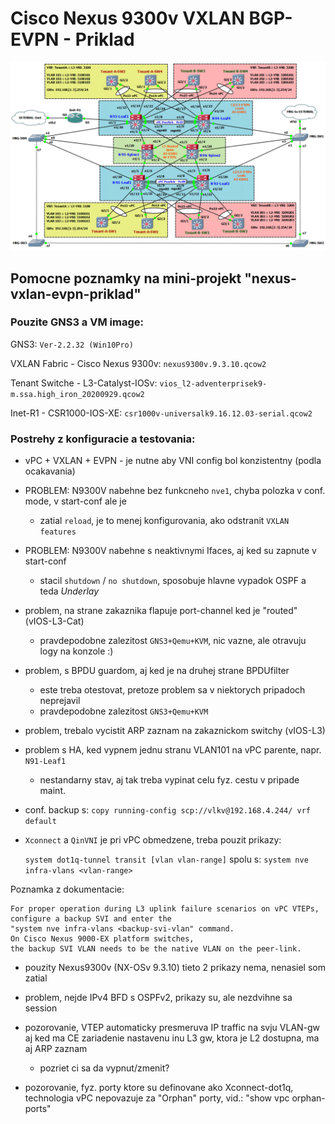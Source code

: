 # Cisco Nexus 9300v VXLAN BGP-EVPN - Priklad
![GNS3 - testovacia VXLAN-EVPN topologia](https://github.com/vincentvlk/nexus-vxlan-evpn-priklad/blob/main/gh-gns3-vxlan-evpn-topologia.png)

## Pomocne poznamky na mini-projekt "nexus-vxlan-evpn-priklad"

### Pouzite GNS3 a VM image:

GNS3: `Ver-2.2.32 (Win10Pro)`

VXLAN Fabric - Cisco Nexus 9300v: `nexus9300v.9.3.10.qcow2`

Tenant Switche - L3-Catalyst-IOSv: `vios_l2-adventerprisek9-m.ssa.high_iron_20200929.qcow2`

Inet-R1 - CSR1000-IOS-XE: `csr1000v-universalk9.16.12.03-serial.qcow2`

### Postrehy z konfiguracie a testovania:

- vPC + VXLAN + EVPN - je nutne aby VNI config bol konzistentny (podla ocakavania)

- PROBLEM: N9300V nabehne bez funkcneho `nve1`, chyba polozka v conf. mode, v start-conf ale je
  - zatial `reload`, je to menej konfigurovania, ako odstranit `VXLAN features`

- PROBLEM: N9300V nabehne s neaktivnymi Ifaces, aj ked su zapnute v start-conf
  - stacil `shutdown` / `no shutdown`, sposobuje hlavne vypadok OSPF a teda *Underlay*

- problem, na strane zakaznika flapuje port-channel ked je "routed" (vIOS-L3-Cat)
  - pravdepodobne zalezitost `GNS3+Qemu+KVM`, nic vazne, ale otravuju logy na konzole :)

- problem, s BPDU guardom, aj ked je na druhej strane BPDUfilter
  - este treba otestovat, pretoze problem sa v niektorych pripadoch neprejavil
  - pravdepodobne zalezitost `GNS3+Qemu+KVM`

- problem, trebalo vycistit ARP zaznam na zakaznickom switchy (vIOS-L3)

- problem s HA, ked vypnem jednu stranu VLAN101 na vPC parente, napr. `N91-Leaf1`
  - nestandarny stav, aj tak treba vypinat celu fyz. cestu v pripade maint.

- conf. backup s: `copy running-config scp://vlkv@192.168.4.244/ vrf default`

- `Xconnect` a `QinVNI` je pri vPC obmedzene, treba pouzit prikazy:

  `system dot1q-tunnel transit [vlan vlan-range]` spolu s:
  `system nve infra-vlans <vlan-range>`

Poznamka z dokumentacie:
```
For proper operation during L3 uplink failure scenarios on vPC VTEPs,
configure a backup SVI and enter the
"system nve infra-vlans <backup-svi-vlan" command.
On Cisco Nexus 9000-EX platform switches,
the backup SVI VLAN needs to be the native VLAN on the peer-link.
```
  - pouzity Nexus9300v (NX-OSv 9.3.10) tieto 2 prikazy nema, nenasiel som zatial

- problem, nejde IPv4 BFD s OSPFv2, prikazy su, ale nezdvihne sa session


- pozorovanie, VTEP automaticky presmeruva IP traffic na svju VLAN-gw aj ked
  ma CE zariadenie nastavenu inu L3 gw, ktora je L2 dostupna, ma aj ARP zaznam
  - pozriet ci sa da vypnut/zmenit?

- pozorovanie, fyz. porty ktore su definovane ako Xconnect-dot1q, technologia
  vPC nepovazuje za "Orphan" porty, vid.: "show vpc orphan-ports"
